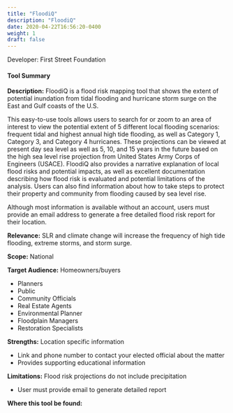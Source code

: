 ```yaml
---
title: "FloodiQ"
description: "FloodiQ"
date: 2020-04-22T16:56:20-0400
weight: 1
draft: false
---
```

Developer: First Street Foundation

#### Tool Summary
**Description:** FloodiQ is a flood risk mapping tool that shows the extent of potential inundation from tidal flooding and hurricane storm surge on the East and Gulf coasts of the U.S.

This easy-to-use tools allows users to search for or zoom to an area of interest to view the potential extent of 5 different local flooding scenarios: frequent tidal and highest annual high tide flooding, as well as Category 1, Category 3, and Category 4 hurricanes. These projections can be viewed at present day sea level as well as 5, 10, and 15 years in the future based on the high sea level rise projection from United States Army Corps of Engineers (USACE). FloodiQ also provides a narrative explanation of local flood risks and potential impacts, as well as excellent documentation describing how flood risk is evaluated and potential limitations of the analysis. Users can also find information about how to take steps to protect their property and community from flooding caused by sea level rise. 

Although most information is available without an account, users must provide an email address to generate a free detailed flood risk report for their location.

**Relevance:** SLR and climate change will increase the frequency of high tide flooding, extreme storms, and storm surge.

**Scope:** National

**Target Audience:** Homeowners/buyers
* Planners
* Public
* Community Officials
* Real Estate Agents
* Environmental Planner
* Floodplain Managers
* Restoration Specialists

**Strengths:** Location specific information
* Link and phone number to contact your elected official about the matter
* Provides supporting educational information

**Limitations:** Flood risk projections do not include precipitation
* User must provide email to generate detailed report

**Where this tool be found:** 

